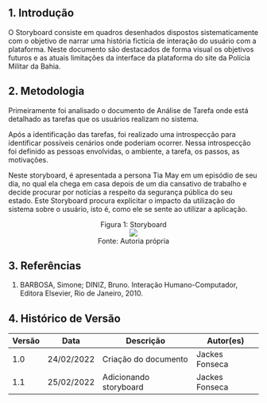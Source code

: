 ## 1. Introdução

O Storyboard consiste em quadros desenhados dispostos sistematicamente com o objetivo de narrar uma história fictícia de interação do usuário com a plataforma. Neste documento são destacados de forma visual os objetivos futuros e as atuais limitações da interface da plataforma do site da Polícia Militar da Bahia.

## 2. Metodologia

Primeiramente foi analisado o documento de Análise de Tarefa onde está detalhado as tarefas que os usuários realizam no sistema.

Após a identificação das tarefas, foi realizado uma introspecção para identificar possíveis cenários onde poderiam ocorrer. Nessa introspecção foi definido as pessoas envolvidas, o ambiente, a tarefa, os passos, as motivações.

Neste storyboard, é apresentada a persona Tia May em um episódio de seu dia, no qual ela chega em casa depois de um dia cansativo de trabalho e decide procurar por notícias a respeito da segurança pública do seu estado. Este Storyboard procura explicitar o impacto da utilização do sistema sobre o usuário, isto é, como ele se sente ao utilizar a aplicação.

<center>
  <figcaption class="center">Figura 1: Storyboard</figcaption>
  <img src="https://user-images.githubusercontent.com/53023400/155817408-1c33375c-f3f8-44b6-9582-efa41b68f314.png" class="center"><br> 
  <figcaption class:"center">Fonte: Autoria própria</figcaption>
</center>

## 3. Referências
1. BARBOSA, Simone; DINIZ, Bruno. Interação Humano-Computador, Editora Elsevier, Rio de Janeiro, 2010.

## 4. Histórico de Versão

| Versão |  Data  |        Descrição        |     Autor(es)     | 
|--------|--------|-------------------------|-------------------|
| 1.0    | 24/02/2022       | Criação do documento    |  Jackes Fonseca                |
| 1.1    | 25/02/2022       | Adicionando storyboard    |  Jackes Fonseca                |
